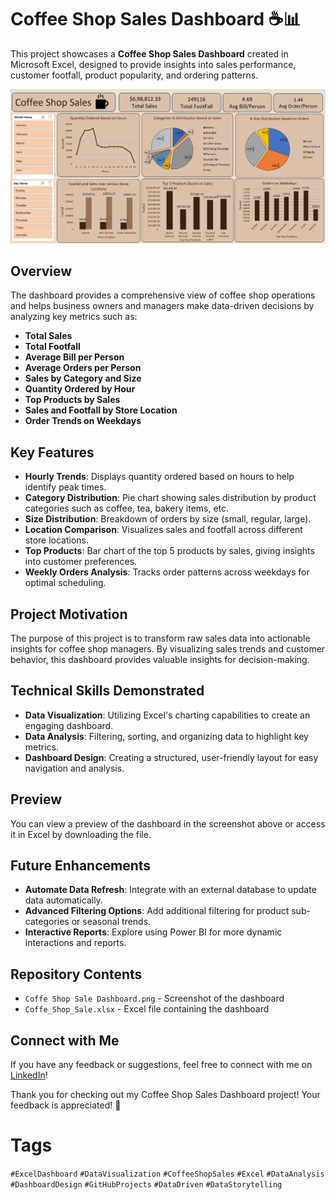 # Coffee Shop Sales Dashboard ☕📊

This project showcases a **Coffee Shop Sales Dashboard** created in Microsoft Excel, designed to provide insights into sales performance, customer footfall, product popularity, and ordering patterns.

![Dashboard Screenshot](Coffe%20Shop%20Sale%20Dashboard.png)

## Overview

The dashboard provides a comprehensive view of coffee shop operations and helps business owners and managers make data-driven decisions by analyzing key metrics such as:
- **Total Sales**
- **Total Footfall**
- **Average Bill per Person**
- **Average Orders per Person**
- **Sales by Category and Size**
- **Quantity Ordered by Hour**
- **Top Products by Sales**
- **Sales and Footfall by Store Location**
- **Order Trends on Weekdays**

## Key Features

- **Hourly Trends**: Displays quantity ordered based on hours to help identify peak times.
- **Category Distribution**: Pie chart showing sales distribution by product categories such as coffee, tea, bakery items, etc.
- **Size Distribution**: Breakdown of orders by size (small, regular, large).
- **Location Comparison**: Visualizes sales and footfall across different store locations.
- **Top Products**: Bar chart of the top 5 products by sales, giving insights into customer preferences.
- **Weekly Orders Analysis**: Tracks order patterns across weekdays for optimal scheduling.


## Project Motivation

The purpose of this project is to transform raw sales data into actionable insights for coffee shop managers. By visualizing sales trends and customer behavior, this dashboard provides valuable insights for decision-making.

## Technical Skills Demonstrated

- **Data Visualization**: Utilizing Excel's charting capabilities to create an engaging dashboard.
- **Data Analysis**: Filtering, sorting, and organizing data to highlight key metrics.
- **Dashboard Design**: Creating a structured, user-friendly layout for easy navigation and analysis.

## Preview

You can view a preview of the dashboard in the screenshot above or access it in Excel by downloading the file.

## Future Enhancements

- **Automate Data Refresh**: Integrate with an external database to update data automatically.
- **Advanced Filtering Options**: Add additional filtering for product sub-categories or seasonal trends.
- **Interactive Reports**: Explore using Power BI for more dynamic interactions and reports.

## Repository Contents

- `Coffe Shop Sale Dashboard.png` - Screenshot of the dashboard
- `Coffe_Shop_Sale.xlsx` - Excel file containing the dashboard

## Connect with Me

If you have any feedback or suggestions, feel free to connect with me on [LinkedIn](https://www.linkedin.com/in/sanghadip/)!

Thank you for checking out my Coffee Shop Sales Dashboard project! Your feedback is appreciated! 🙌

# Tags

`#ExcelDashboard` `#DataVisualization` `#CoffeeShopSales` `#Excel` `#DataAnalysis` `#DashboardDesign` `#GitHubProjects` `#DataDriven` `#DataStorytelling`
